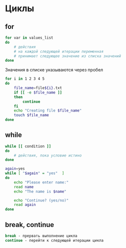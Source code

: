 # Циклы

## for

```bash
for var in values_list
do
    # действия
    # на каждой следующей итерации переменная
    # принимает следующее значение из списка значений
done
```

Значения в списке указываются через пробел

```bash
for i in 1 2 3 4 5
do
    file_name=file${i}.txt
    if [[ -e $file_name ]]
    then
        continue
    fi
    echo "Creating file $file_name"
    touch $file_name
done
```

## while

```bash
while [[ condition ]]
do
    # действия, пока условие истино
done
```

```bash
again=yes
while [ "$again" = "yes"  ]
do
    echo "Please enter name:"
    read name
    echo "The name is $name"

    echo "Continue? (yes/no)"
    read again
done
```

## break, continue

```bash
break - прервать выполнение цикла
continue - перейти к следующей итерации цикла
```
